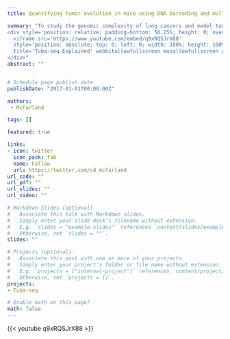 ```yaml
---
title: Quantifying tumor evolution in mice using DNA barcoding and multiplexed genome engineering

summary: "To study the genomic complexity of lung cancers and model tumor growth from initiation, we developed a new technology. We're now using this technology to mathematically-describe the heterogeneity of tumor growth and identify pharmacogenomic interactions _in vivo_.
<div style='position: relative; padding-bottom: 56.25%; height: 0; overflow: hidden;'>
  <iframe src='https://www.youtube.com/embed/q9xRQSJrX88'
  style='position: absolute; top: 0; left: 0; width: 100%; height: 100%; border:0;'
  title='Tuba-seq Explained' webkitallowfullscreen mozallowfullscreen allowfullscreen></iframe>
</div>"
abstract: ""


# Schedule page publish date 
publishDate: "2017-01-01T00:00:00Z"

authors: 
 - McFarland

tags: []

featured: true

links:
- icon: twitter
  icon_pack: fab
  name: Follow
  url: https://twitter.com/cd_mcfarland
url_code: ""
url_pdf: ""
url_slides: ""
url_video: ""

# Markdown Slides (optional).
#   Associate this talk with Markdown slides.
#   Simply enter your slide deck's filename without extension.
#   E.g. `slides = "example-slides"` references `content/slides/example-slides.md`.
#   Otherwise, set `slides = ""`.
slides: ""

# Projects (optional).
#   Associate this post with one or more of your projects.
#   Simply enter your project's folder or file name without extension.
#   E.g. `projects = ["internal-project"]` references `content/project/deep-learning/index.md`.
#   Otherwise, set `projects = []`.
projects:
- Tuba-seq

# Enable math on this page?
math: false
---
```


{{< youtube q9xRQSJrX88 >}}

